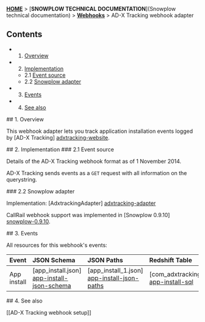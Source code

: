 [**HOME**](Home) > [**SNOWPLOW TECHNICAL DOCUMENTATION**](Snowplow technical documentation) > [**Webhooks**](Webhooks) > AD-X Tracking webhook adapter

## Contents

- 1. [Overview](#overview)  
- 2. [Implementation](#implementation)  
  - 2.1 [Event source](#source)  
  - 2.2 [Snowplow adapter](#adapter)  
- 3. [Events](#events)  
- 4. [See also](#see-also)

<a name="overview" />
## 1. Overview

This webhook adapter lets you track application installation events logged by [AD-X Tracking] [adxtracking-website].

<a name="implementation" />
## 2. Implementation

<a name="source" />
### 2.1 Event source

Details of the AD-X Tracking webhook format as of 1 November 2014.

AD-X Tracking sends events as a `GET` request with all information on the querystring.

<a name="adapter" />
### 2.2 Snowplow adapter

Implementation: [AdxtrackingAdapter] [adxtracking-adapter]

CallRail webhook support was implemented in [Snowplow 0.9.10] [snowplow-0.9.10].

<a name="events" />
## 3. Events

All resources for this webhook's events:

| **Event**      | **JSON Schema**                                  | **JSON Paths**                                    | **Redshift Table**                                     |
|:---------------|:-------------------------------------------------|:--------------------------------------------------|:-------------------------------------------------------|
| App install  | [app_install.json] [app-install-json-schema] | [app_install_1.json] [app-install-json-paths] | [com_adxtracking_app_install.sql] [app-install-sql] |

<a name="see-also" />
## 4. See also

[[AD-X Tracking webhook setup]]

[adxtracking-website]: http://adxtracking.com/

[adxtracking-adapter]: https://github.com/snowplow/snowplow/blob/master/3-enrich/scala-common-enrich/src/main/scala/com.snowplowanalytics.snowplow.enrich/common/adapters/registry/AdxtrackingAdapter.scala
[snowplow-0.9.10]: https://github.com/snowplow/snowplow/releases/tag/0.9.10

[app-install-json-schema]: xxx
[app-install-json-paths]: xxx
[app-install-sql]: xxx
